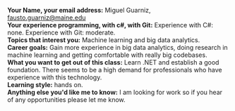 **Your Name, your email address:** Miguel Guarniz, fausto.guarniz@maine.edu  
**Your experience programming, with c#, with Git:** Experience with C#: none. Experience with Git: moderate.  
**Topics that interest you:** Machine learning and big data analytics.  
**Career goals:** Gain more experience in big data analytics, doing research in machine learning and getting comfortable with really big codebases.  
**What you want to get out of this class:** Learn .NET and establish a good foundation. There seems to be a high demand for professionals who have experience with this technology.  
**Learning style:** hands on.  
**Anything else you'd like me to know:** I am looking for work so if you hear of any opportunities please let me know.  